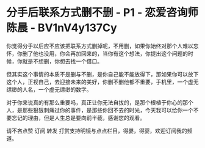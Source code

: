 # 分手后联系方式删不删 - P1 - 恋爱咨询师陈晨 - BV1nV4y137Cy

你觉得分手以后应不应该把联系方式删掉呢，不用删，如果你始终对那个人难以忘怀，你删了他也没用，你会再加回来的，当你有这个想法，你提出这个问题的时候，你就是不想删，你想去找一个借口。

但其实这个事情的本质不是删与不删，是你自己能不能放得下，那如果你可以放下这个人，正视自己，去迎接未来的美好，你删不删他都不重要，手机里，一个虚无缥缈的人名，一个虚无缥缈的数字。

对于你来说真的有那么重要吗，真正让你无法自拔的，是那个根植于你心的那个人，是那些狠狠刺痛过你的事件，是那些你回不去的时光，今天我可以给你一个不要忘记的理由，但是人生总是要向前半截，感谢您的观看。

请不吝点赞 订阅 转发 打赏支持明镜与点点栏目，得嬰，得婴，欢迎订阅我的频道。